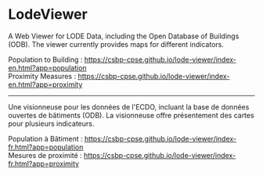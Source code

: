 # LodeViewer

A Web Viewer for LODE Data, including the Open Database of Buildings (ODB). The viewer currently provides maps for different indicators. 

Population to Building : https://csbp-cpse.github.io/lode-viewer/index-en.html?app=population<br>
Proximity Measures : https://csbp-cpse.github.io/lode-viewer/index-en.html?app=proximity

---------------------------------------------------------------------

Une visionneuse pour les données de l'ECDO, incluant la base de données ouvertes de bâtiments (ODB). La visionneuse offre présentement des cartes pour plusieurs indicateurs. 

Population à Bâtiment : https://csbp-cpse.github.io/lode-viewer/index-fr.html?app=population<br>
Mesures de proximité : https://csbp-cpse.github.io/lode-viewer/index-fr.html?app=proximity
